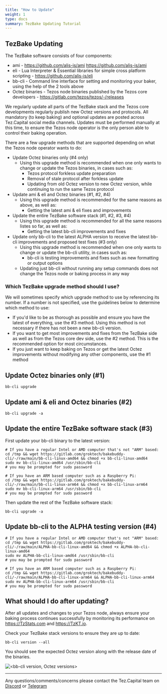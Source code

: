 ```yaml
---
title: "How to Update"
weight: 1
type: docs
summary: TezBake Updating Tutorial
---
```


## TezBake Updating
The TezBake software consists of four components:
* ami - https://github.com/alis-is/ami https://github.com/alis-is/ami
* eli -  Lua Interpreter & Essential libraries for simple cross platform scripting - https://github.com/alis-is/eli 
* bb-cli - Command line interface for setting and monitoring your baker, using the help of the 2 tools above
* Octez binaries - Tezos node binaries published by the Tezos core developers - https://gitlab.com/tezos/tezos/-/releases

We regularly update all parts of the TezBake stack and the Tezos core developments regularly publish new Octez versions and protocols.  All mandatory (to keep baking) and optional updates are posted across Tez.Capital social media channels.  Updates must be performed manually at this time, to ensure the Tezos node operator is the only person able to control their baking operation.

There are a few upgrade methods that are supported depending on what the Tezos node operator wants to do:

* Update Octez binaries only (#4 only)
  * Using this upgrade method is recommended when one only wants to change or update the Tezos binaries, in cases such as:
    * Tezos protocol forkless update preparation
    * Removal of stale protocol after forkless update
    * Updating from old Octez version to new Octez version, while continuing to run the same Tezos protocol
* Update ami & eli and Octez binaries (#1, #2, #4)
  * Using this upgrade method is recommended for the same reasons as above, as well as:
    * Getting the latest ami & eli fixes and improvements
* Update the entire TezBake software stack (#1, #2, #3, #4)
  * Using this upgrade method is recommended for all the same reasons listes so far, as well as:
    * Getting the latest bb-cli improvements and fixes
* Update only bb-cli to the latest ALPHA version to receive the latest bb-cli improvements and proposed test fixes (#3 only)
  * Using this upgrade method is recommended when one only wants to change or update the bb-cli utility, in cases such as:
    * bb-cli is testing improvements and fixes such as new formatting or output options
  * Updating just bb-cli without running any setup commands does not change the Tezos node or baking process in any way

### Which TezBake upgrade method should I use?

We will sometimes specify which upgrade method to use by referencing its number.  If a number is not specified, use the guidelines below to determine which method to use:
* If you'd like to be as thorough as possible and ensure you have the latest of everything, use the #3 method.  Using this method is not necessary if there has not been a new bb-cli version.
* If you want to get most improvements and fixes from the TezBake side as well as from the Tezos core dev side, use the #2 method.  This is the recommended option for most circumstances.
* If you just want to keep baking on Tezos or get the latest Octez improvements without modifying any other components, use the #1 method

## Update Octez binaries only (#1)

   ```
   bb-cli upgrade
   ```

## Update ami & eli and Octez binaries (#2)

   ```
   bb-cli upgrade -a
   ```

## Update the entire TezBake software stack (#3)
First update your bb-cli binary to the latest version:

   ```
   # If you have a regular Intel or AMD computer that's not "ARM" based:
   cd /tmp && wget https://gitlab.com/groktech/bakebuddy-cli/-/raw/main/bb-cli-linux-amd64 && chmod +x bb-cli-linux-amd64
   sudo mv bb-cli-linux-amd64 /usr/sbin/bb-cli
   # you may be prompted for sudo password

   # If you have an ARM based computer such as a Raspberry Pi:
   cd /tmp && wget https://gitlab.com/groktech/bakebuddy-cli/-/raw/main/bb-cli-linux-arm64 && chmod +x bb-cli-linux-arm64
   sudo mv bb-cli-linux-arm64 /usr/sbin/bb-cli
   # you may be prompted for sudo password
   ```
Then update the rest of the TezBake software stack:

   ```
   bb-cli upgrade -a
   ```

## Update bb-cli to the ALPHA testing version  (#4)

   ```
   # If you have a regular Intel or AMD computer that's not "ARM" based:
   cd /tmp && wget https://gitlab.com/groktech/bakebuddy-cli/-/raw/main/ALPHA-bb-cli-linux-amd64 && chmod +x ALPHA-bb-cli-linux-amd64
   sudo mv ALPHA-bb-cli-linux-amd64 /usr/sbin/bb-cli
   # you may be prompted for sudo password

   # If you have an ARM based computer such as a Raspberry Pi:
   cd /tmp && wget https://gitlab.com/groktech/bakebuddy-cli/-/raw/main/ALPHA-bb-cli-linux-arm64 && ALPHA-bb-cli-linux-arm64
   sudo mv ALPHA-bb-cli-linux-arm64 /usr/sbin/bb-cli
   # you may be prompted for sudo password
   ```

## What should I do after updating?
After all updates and changes to your Tezos node, always ensure your baking process continues successfully by monitoring its performance on https://TzStats.com and https://TzKT.io.

Check your TezBake stack versions to ensure they are up to date:

   ```
   bb-cli version --all
   ```

You should see the expected Octez version along with the release date of the binaries.

![<bb-cli version, Octez versions>](/tezbake/tutorial/tezbakeVersionAll.png)


---

Any questions/comments/concerns please contact the Tez.Capital team on
[Discord](https://discord.gg/vykxNSnvQY) or [Telegram](https://t.me/bakebuddy) 